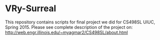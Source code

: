 # VRy-Surreal
This repository contains scripts for final project we did for CS498SL UIUC, Spring 2015. Please see complete description of the project on:
http://web.engr.illinois.edu/~myagmar2/CS498SL/about.html

